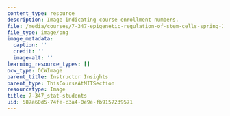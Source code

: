 ```yaml
---
content_type: resource
description: Image indicating course enrollment numbers.
file: /media/courses/7-347-epigenetic-regulation-of-stem-cells-spring-2014/587a60d574fec3a40e9efb9157239571_7-347_stat-students.png
file_type: image/png
image_metadata:
  caption: ''
  credit: ''
  image-alt: ''
learning_resource_types: []
ocw_type: OCWImage
parent_title: Instructor Insights
parent_type: ThisCourseAtMITSection
resourcetype: Image
title: 7-347_stat-students
uid: 587a60d5-74fe-c3a4-0e9e-fb9157239571
---
```

